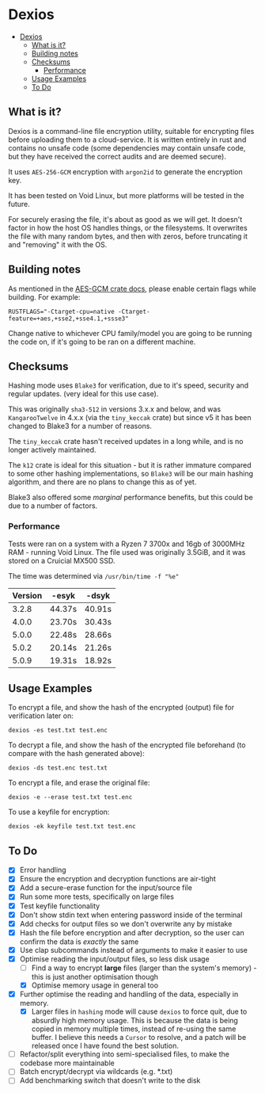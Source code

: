 # Dexios

- [Dexios](#dexios)
  - [What is it?](#what-is-it)
  - [Building notes](#building-notes)
  - [Checksums](#checksums)
    - [Performance](#performance)
  - [Usage Examples](#usage-examples)
  - [To Do](#to-do)

## What is it?

Dexios is a command-line file encryption utility, suitable for encrypting files before uploading them to a cloud-service. It is written entirely in rust and contains no unsafe code (some dependencies may contain unsafe code, but they have received the correct audits and are deemed secure).

It uses `AES-256-GCM` encryption with `argon2id` to generate the encryption key.

It has been tested on Void Linux, but more platforms will be tested in the future.

For securely erasing the file, it's about as good as we will get. It doesn't factor in how the host OS handles things, or the filesystems. It overwrites the file with many random bytes, and then with zeros, before truncating it and "removing" it with the OS.

## Building notes

As mentioned in the [AES-GCM crate docs](https://docs.rs/aes-gcm/latest/aes_gcm/index.html#performance-notes), please enable certain flags while building. For example:

`RUSTFLAGS="-Ctarget-cpu=native -Ctarget-feature=+aes,+sse2,+sse4.1,+ssse3"`

Change native to whichever CPU family/model you are going to be running the code on, if it's going to be ran on a different machine.

## Checksums

Hashing mode uses `Blake3` for verification, due to it's speed, security and regular updates. (very ideal for this use case).

This was originally `sha3-512` in versions 3.x.x and below, and was `KangarooTwelve` in 4.x.x (via the `tiny_keccak` crate) but since v5 it has been changed to Blake3 for a number of reasons.

The `tiny_keccak` crate hasn't received updates in a long while, and is no longer actively maintained.

The `k12` crate is ideal for this situation - but it is rather immature compared to some other hashing implementations, so `Blake3` will be our main hashing algorithm, and there are no plans to change this as of yet.

Blake3 also offered some *marginal* performance benefits, but this could be due to a number of factors.

### Performance

Tests were ran on a system with a Ryzen 7 3700x and 16gb of 3000MHz RAM - running Void Linux. The file used was originally 3.5GiB, and it was stored on a Cruicial MX500 SSD.

The time was determined via `/usr/bin/time -f "%e"`

| Version     | -esyk       | -dsyk       |
| ----------- | ----------- | ----------- |
| 3.2.8       | 44.37s      | 40.91s      |
| 4.0.0       | 23.70s      | 30.43s      |
| 5.0.0       | 22.48s      | 28.66s      |
| 5.0.2       | 20.14s      | 21.26s      |
| 5.0.9       | 19.31s      | 18.92s       |

## Usage Examples

To encrypt a file, and show the hash of the encrypted (output) file for verification later on:

`dexios -es test.txt test.enc`

To decrypt a file, and show the hash of the encrypted file beforehand (to compare with the hash generated above):

`dexios -ds test.enc test.txt`

To encrypt a file, and erase the original file:

`dexios -e --erase test.txt test.enc`

To use a keyfile for encryption:

`dexios -ek keyfile test.txt test.enc`

## To Do

- [x] Error handling
- [x] Ensure the encryption and decryption functions are air-tight
- [x] Add a secure-erase function for the input/source file
- [x] Run some more tests, specifically on large files
- [x] Test keyfile functionality
- [x] Don't show stdin text when entering password inside of the terminal
- [x] Add checks for output files so we don't overwrite any by mistake
- [x] Hash the file before encryption and after decryption, so the user can confirm the data is *exactly* the same
- [x] Use clap subcommands instead of arguments to make it easier to use
- [x] Optimise reading the input/output files, so less disk usage
  - [ ] Find a way to encrypt **large** files (larger than the system's memory) - this is just another optimisation though
  - [x] Optimise memory usage in general too
- [x] Further optimise the reading and handling of the data, especially in memory.
  - [x] Larger files in `hashing` mode will cause `dexios` to force quit, due to absurdly high memory usage. This is because the data is being copied in memory multiple times, instead of re-using the same buffer. I believe this needs a `Cursor` to resolve, and a patch will be released once I have found the best solution.
- [ ] Refactor/split everything into semi-specialised files, to make the codebase more maintainable
- [ ] Batch encrypt/decrypt via wildcards (e.g. *.txt)
- [ ] Add benchmarking switch that doesn't write to the disk